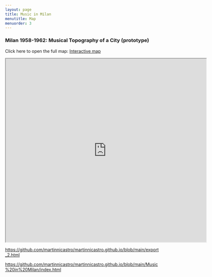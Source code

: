 ```yaml
---
layout: page
title: Music in Milan
menutitle: Map
menuorder: 3
---
```


### Milan 1958-1962: Musical Topography of a City (prototype)

Click here to open the full map: [Interactive map](https://martinnicastro.github.io/export_2.html)

<iframe src="https://martinnicastro.github.io/Music%20in%20Milan/index.html#13/45.4645/9.1943" width="130%" height="600"></iframe>


https://github.com/martinnicastro/martinnicastro.github.io/blob/main/export_2.html

https://github.com/martinnicastro/martinnicastro.github.io/blob/main/Music%20in%20Milan/index.html
